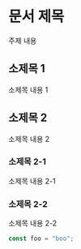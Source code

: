 # 문서 제목

주제 내용

## 소제목 1

소제목 내용 1

## 소제목 2

소제목 내용 2

### 소제목 2-1

소제목 내용 2-1

### 소제목 2-2

소제목 내용 2-2

```js
const foo = "boo";
```
